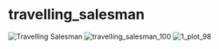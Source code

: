# travelling_salesman

![Travelling Salesman](https://github.com/user-attachments/assets/45dc0440-2db6-43be-96f8-837c808a2652)
![travelling_salesman_100](https://github.com/user-attachments/assets/fbaa77b1-2ec6-4c8e-ab5e-8247959c2c59)
![1_plot_98](https://github.com/user-attachments/assets/842c71cf-ea33-4570-a2ac-ff24b5f71f77)
